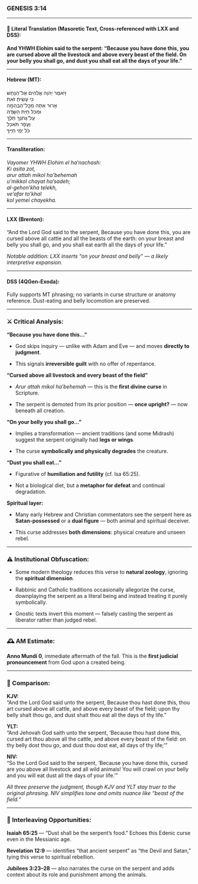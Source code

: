 ### **GENESIS 3:14**

---

#### 📜 Literal Translation (Masoretic Text, Cross-referenced with LXX and DSS):

**And YHWH Elohim said to the serpent: “Because you have done this, you are cursed above all the livestock and above every beast of the field. On your belly you shall go, and dust you shall eat all the days of your life.”**

---

#### Hebrew (MT):

וַיֹּאמֶר יְהוָה אֱלֹהִים אֶל־הַנָּחָשׁ  
כִּי עָשִׂיתָ זֹּאת  
אָרוּר אַתָּה מִכָּל־הַבְּהֵמָה  
וּמִכֹּל חַיַּת הַשָּׂדֶה  
עַל־גְּחֹנְךָ תֵלֵךְ  
וְעָפָר תֹּאכַל  
כֹּל יְמֵי חַיֶּיךָ

---

#### Transliteration:

_Vayomer YHWH Elohim el ha’nachash:  
Ki asita zot,  
arur attah mikol ha’behemah  
u’mikkol chayat ha’sadeh;  
al-gehon’kha telekh,  
ve’afar to’khal  
kol yemei chayekha._

---

#### LXX (Brenton):

“And the Lord God said to the serpent, Because you have done this, you are cursed above all cattle and all the beasts of the earth: on your breast and belly you shall go, and you shall eat earth all the days of your life.”

_Notable addition: LXX inserts “on your breast and belly” — a likely interpretive expansion._

---

#### DSS (4QGen-Exoda):

Fully supports MT phrasing; no variants in curse structure or anatomy reference. Dust-eating and belly locomotion are preserved.

---

### ⚔️ Critical Analysis:

**“Because you have done this…”**

- God skips inquiry — unlike with Adam and Eve — and moves **directly to judgment**.
    
- This signals **irreversible guilt** with no offer of repentance.
    

**“Cursed above all livestock and every beast of the field”**

- _Arur attah mikol ha’behemah_ — this is the **first divine curse** in Scripture.
    
- The serpent is demoted from its prior position — **once upright?** — now beneath all creation.
    

**“On your belly you shall go…”**

- Implies a transformation — ancient traditions (and some Midrash) suggest the serpent originally had **legs or wings**.
    
- The curse **symbolically and physically degrades** the creature.
    

**“Dust you shall eat…”**

- Figurative of **humiliation and futility** (cf. Isa 65:25).
    
- Not a biological diet, but a **metaphor for defeat** and continual degradation.
    

**Spiritual layer:**

- Many early Hebrew and Christian commentators see the serpent here as **Satan-possessed** or a **dual figure** — both animal and spiritual deceiver.
    
- This curse addresses **both dimensions**: physical creature and unseen rebel.
    

---

### ⚠️ Institutional Obfuscation:

- Some modern theology reduces this verse to **natural zoology**, ignoring the **spiritual dimension**.
    
- Rabbinic and Catholic traditions occasionally allegorize the curse, downplaying the serpent as a literal being and instead treating it purely symbolically.
    
- Gnostic texts invert this moment — falsely casting the serpent as liberator rather than judged rebel.
    

---

### 🕰️ AM Estimate:

**Anno Mundi 0**, immediate aftermath of the fall. This is the **first judicial pronouncement** from God upon a created being.

---

### 📖 Comparison:

**KJV:**  
“And the Lord God said unto the serpent, Because thou hast done this, thou art cursed above all cattle, and above every beast of the field; upon thy belly shalt thou go, and dust shalt thou eat all the days of thy life.”

**YLT:**  
“And Jehovah God saith unto the serpent, ‘Because thou hast done this, cursed art thou above all the cattle, and above every beast of the field: on thy belly dost thou go, and dust thou dost eat, all days of thy life;’”

**NIV:**  
“So the Lord God said to the serpent, ‘Because you have done this, cursed are you above all livestock and all wild animals! You will crawl on your belly and you will eat dust all the days of your life.’”

_All three preserve the judgment, though KJV and YLT stay truer to the original phrasing. NIV simplifies tone and omits nuance like “beast of the field.”_

---

### 🔗 Interleaving Opportunities:

**Isaiah 65:25** — “Dust shall be the serpent’s food.” Echoes this Edenic curse even in the Messianic age.

**Revelation 12:9** — identifies “that ancient serpent” as “the Devil and Satan,” tying this verse to spiritual rebellion.

**Jubilees 3:23–28** — also narrates the curse on the serpent and adds context about its role and punishment among the animals.